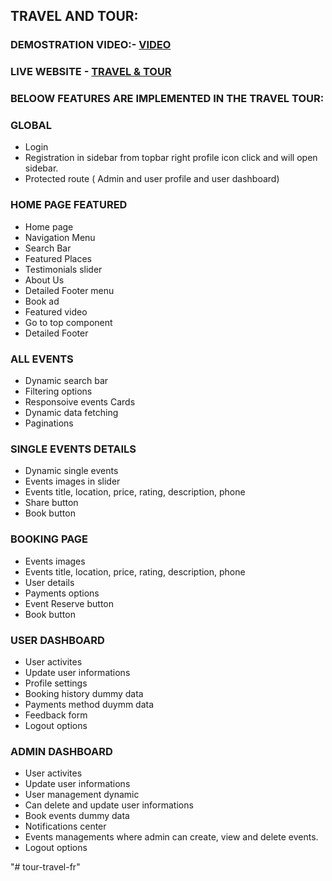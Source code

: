 
## TRAVEL AND TOUR:

### DEMOSTRATION VIDEO:- [VIDEO](https://www.awesomescreenshot.com/video/21630859?key=30c33d1cc2b034a607ed6de32cf729cc) 

### LIVE WEBSITE - [TRAVEL & TOUR](https://tour-travel-main-shakilla1.vercel.app/)

### BELOOW FEATURES ARE IMPLEMENTED IN THE TRAVEL TOUR:

### GLOBAL 
- Login 
- Registration in sidebar from topbar right profile icon click and will open sidebar.
- Protected route ( Admin and user profile and user dashboard)

### HOME PAGE FEATURED
- Home page
- Navigation Menu
- Search Bar
- Featured Places
- Testimonials slider
- About Us
- Detailed Footer menu
- Book ad
- Featured video
- Go to top component
- Detailed Footer

### ALL EVENTS
- Dynamic search bar
- Filtering options
- Responsoive events Cards
- Dynamic data fetching
- Paginations

### SINGLE EVENTS DETAILS
- Dynamic single events
- Events images in slider
- Events title, location, price, rating, description, phone
- Share button
- Book button

### BOOKING PAGE
- Events images 
- Events title, location, price, rating, description, phone
- User details
- Payments options
- Event Reserve button
- Book button

### USER DASHBOARD
- User activites
- Update user informations
- Profile settings 
- Booking history dummy data
- Payments method duymm data
- Feedback form
- Logout options

### ADMIN DASHBOARD
- User activites
- Update user informations
- User management dynamic 
- Can delete and update user informations
- Book events dummy data
- Notifications center
- Events managements where admin can create, view and  delete events.
- Logout options

<!-- 

git add .
git commit -m "read me file edited"
git push
npm run  build 

-->"# tour-travel-fr" 
